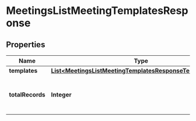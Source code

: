 

# MeetingsListMeetingTemplatesResponse


## Properties

| Name | Type | Description | Notes |
|------------ | ------------- | ------------- | -------------|
|**templates** | [**List&lt;MeetingsListMeetingTemplatesResponseTemplatesInner&gt;**](MeetingsListMeetingTemplatesResponseTemplatesInner.md) |  |  [optional] |
|**totalRecords** | **Integer** | Total records found for this request. |  [optional] |



